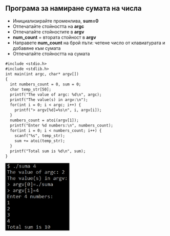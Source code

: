 ## Програма за намиране сумата на числа

- Инициализирайте променливa, **sum=0**
- Отпечатайте стойността на **argc**
- Отпечатайте стойностите в **argv**
- **num_count** = втората стойност в **argv**
- Направете **num_count** на брой пъти: четене число от клавиатурата и добавяне към сумата
- Отпечатайте стойността на сумата

```
#include <stdio.h>
#include <stdlib.h>
int main(int argc, char* argv[]) 
{
  int numbers_count = 0, sum = 0;
  char temp_str[50];
  printf("The value of argc: %d\n", argc);
  printf("The value(s) in argv:\n");
  for(int i = 0; i < argc; i++) {
    printf("> argv[%d]=%s\n", i, argv[i]);
  }
  numbers_count = atoi(argv[1]);
  printf("Enter %d numbers:\n", numbers_count);
  for(int i = 0; i < numbers_count; i++) {
    scanf("%s", temp_str);
    sum += atoi(temp_str);
  }
  printf("Total sum is %d\n", sum);
}
```
![12.png](12.png) 